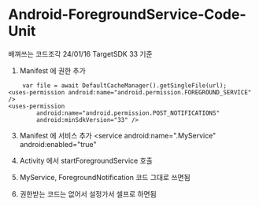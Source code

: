 # Android-ForegroundService-Code-Unit
배껴쓰는 코드조각
24/01/16 TargetSDK 33 기준

1. Manifest 에 권한 추가
```
    var file = await DefaultCacheManager().getSingleFile(url);
<uses-permission android:name="android.permission.FOREGROUND_SERVICE" />
<uses-permission
        android:name="android.permission.POST_NOTIFICATIONS"
        android:minSdkVersion="33" />
```
3. Manifest 에 서비스 추가
 <service
            android:name=".MyService"
            android:enabled="true"
        </service>

4. Activity 에서 startForegroundService 호출

5. MyService, ForegroundNotification 코드 그대로 쓰면됨

6. 권한받는 코드는 없어서 설정가서 셀프로 하면됨

